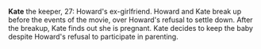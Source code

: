**Kate** the keeper, 27: Howard's ex-girlfriend.
Howard and Kate break up before the events of the movie, over Howard's refusal to settle down.
After the breakup, Kate finds out she is pregnant.
Kate decides to keep the baby despite Howard's refusal to participate in parenting.

